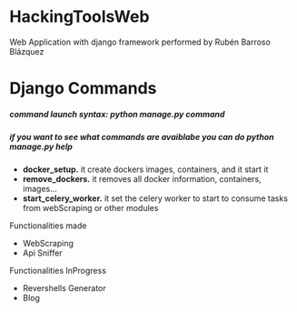 # HackingToolsWeb

Web Application with django framework performed by Rubén Barroso Blázquez

# **Django Commands**
##### **command launch syntax: python manage.py command**
##### **if you want to see what commands are avaiblabe you can do python manage.py help**
+ **docker_setup.** it create dockers images, containers, and it start it
+ **remove_dockers.** it removes all docker information, containers, images...
+ **start_celery_worker.** it set the celery worker to start to consume tasks from webScraping or other modules


Functionalities made
   - WebScraping
   - Api Sniffer

Functionalities InProgress
   - Revershells Generator
   - Blog

